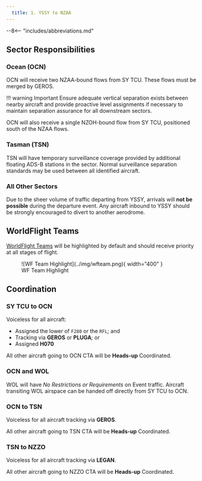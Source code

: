 ```yaml
---
  title: 1. YSSY to NZAA
---
```


--8<-- "includes/abbreviations.md"

## Sector Responsibilities
### Ocean (OCN)
OCN will receive two NZAA-bound flows from SY TCU. These flows must be merged by GEROS.

!!! warning Important
    Ensure adequate vertical separation exists between nearby aircraft and provide proactive level assignments if necessary to maintain separation assurance for all downstream sectors.

OCN will also receive a single NZOH-bound flow from SY TCU, positioned south of the NZAA flows.

### Tasman (TSN)
TSN will have temporary surveillance coverage provided by additional floating ADS-B stations in the sector. Normal surveillance separation standards may be used between all identified aircraft.

### All Other Sectors
Due to the sheer volume of traffic departing from YSSY, arrivals will **not be possible** during the departure event. Any aircraft inbound to YSSY should be strongly encouraged to divert to another aerodrome.

## WorldFlight Teams
[WorldFlight Teams](../../../../#official-team-callsigns) will be highlighted by default and should receive priority at all stages of flight.

<figure markdown>
![WF Team Highlight](../img/wfteam.png){ width="400" }
<figcaption>WF Team Highlight</figcaption>
</figure>

## Coordination
### SY TCU to OCN
Voiceless for all aircraft:

- Assigned the lower of `F280` or the `RFL`; and  
- Tracking via **GEROS** or **PLUGA**; or  
- Assigned **H070**

All other aircraft going to OCN CTA will be **Heads-up** Coordinated.

### OCN and WOL
WOL will have *No Restrictions or Requirements* on Event traffic. Aircraft transiting WOL airspace can be handed off directly from SY TCU to OCN.

### OCN to TSN
Voiceless for all aircraft tracking via **GEROS**.

All other aircraft going to TSN CTA will be **Heads-up** Coordinated.

### TSN to NZZO
Voiceless for all aircraft tracking via **LEGAN**.

All other aircraft going to NZZO CTA will be **Heads-up** Coordinated.